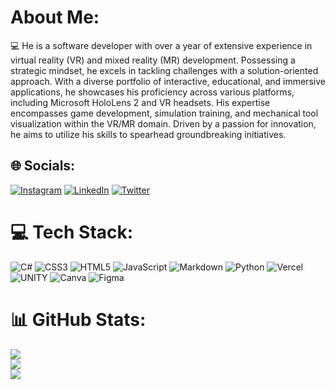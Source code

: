 # About Me:
💻 He is a software developer with over a year of extensive experience in virtual reality (VR) and mixed reality (MR) development. Possessing a strategic mindset, he excels in tackling challenges with a solution-oriented approach. With a diverse portfolio of interactive, educational, and immersive applications, he showcases his proficiency across various platforms, including Microsoft HoloLens 2 and VR headsets. His expertise encompasses game development, simulation training, and mechanical tool visualization within the VR/MR domain. Driven by a passion for innovation, he aims to utilize his skills to spearhead groundbreaking initiatives.


## 🌐 Socials:
[![Instagram](https://img.shields.io/badge/Instagram-%23E4405F.svg?logo=Instagram&logoColor=white)](https://instagram.com/enesbclk) [![LinkedIn](https://img.shields.io/badge/LinkedIn-%230077B5.svg?logo=linkedin&logoColor=white)](https://linkedin.com/in/https://www.linkedin.com/in/enesb%C3%BCnyamin%C3%A7elik/) [![Twitter](https://img.shields.io/badge/Twitter-%231DA1F2.svg?logo=Twitter&logoColor=white)](https://twitter.com/enesbclk) 

# 💻 Tech Stack:
![C#](https://img.shields.io/badge/c%23-%23239120.svg?style=plastic&logo=c-sharp&logoColor=white) ![CSS3](https://img.shields.io/badge/css3-%231572B6.svg?style=plastic&logo=css3&logoColor=white) ![HTML5](https://img.shields.io/badge/html5-%23E34F26.svg?style=plastic&logo=html5&logoColor=white) ![JavaScript](https://img.shields.io/badge/javascript-%23323330.svg?style=plastic&logo=javascript&logoColor=%23F7DF1E) ![Markdown](https://img.shields.io/badge/markdown-%23000000.svg?style=plastic&logo=markdown&logoColor=white) ![Python](https://img.shields.io/badge/python-3670A0?style=plastic&logo=python&logoColor=ffdd54) ![Vercel](https://img.shields.io/badge/vercel-%23000000.svg?style=plastic&logo=vercel&logoColor=white) ![UNITY](https://img.shields.io/badge/Unity-%2320232a.svg?style=plastic&logo=unity&logoColor=white) ![Canva](https://img.shields.io/badge/Canva-%2300C4CC.svg?style=plastic&logo=Canva&logoColor=white) 	![Figma](https://img.shields.io/badge/figma-%23F24E1E.svg?style=plastic&logo=figma&logoColor=white)
# 📊 GitHub Stats:
![](https://github-readme-stats.vercel.app/api?username=enesbunyamincelik&theme=nightowl&hide_border=false&include_all_commits=false&count_private=false)<br/>
![](https://github-readme-streak-stats.herokuapp.com/?user=enesbunyamincelik&theme=nightowl&hide_border=false)<br/>
![](https://github-readme-stats.vercel.app/api/top-langs/?username=enesbunyamincelik&theme=nightowl&hide_border=false&include_all_commits=false&count_private=false&layout=compact)
